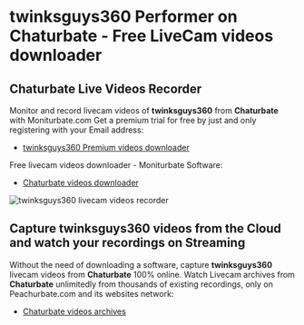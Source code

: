 # twinksguys360 Performer on Chaturbate - Free LiveCam videos downloader

## Chaturbate Live Videos Recorder

Monitor and record livecam videos of **twinksguys360** from **Chaturbate** with Moniturbate.com
Get a premium trial for free by just and only registering with your Email address:
* [twinksguys360 Premium videos downloader](https://moniturbate.com/request-demo-licence-key.html)

Free livecam videos downloader - Moniturbate Software:
* [Chaturbate videos downloader](https://moniturbate.com/moniturbate-download-software.html)

![twinksguys360 livecam videos recorder](https://peachurnet.com/templates/moniturbate-software.png)


## Capture twinksguys360 videos from the Cloud and watch your recordings on Streaming

Without the need of downloading a software, capture **twinksguys360** livecam videos from **Chaturbate** 100% online.
Watch Livecam archives from **Chaturbate** unlimitedly from thousands of existing recordings, only on Peachurbate.com and its websites network:
* [Chaturbate videos archives](https://peachurnet.com/)